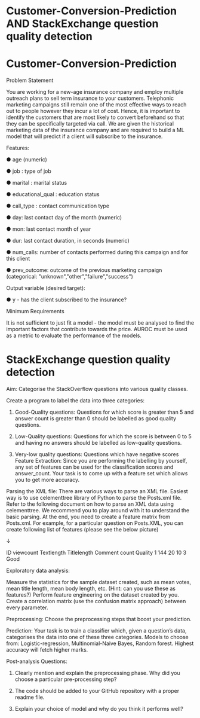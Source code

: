 # Customer-Conversion-Prediction  AND   StackExchange question quality detection

# Customer-Conversion-Prediction

Problem Statement

You are working for a new-age insurance company and employ multiple outreach plans to sell term insurance to your customers. Telephonic marketing campaigns still remain one of the most effective ways to reach out to people however they incur a lot of cost. Hence, it is important to identify the customers that are most likely to convert beforehand so that they can be specifically targeted via call. We are given the historical marketing data of the insurance company and are
required to build a ML model that will predict if a client will subscribe to the insurance.

Features:

● age (numeric)

● job : type of job

● marital : marital status

● educational_qual : education status

● call_type : contact communication type

● day: last contact day of the month (numeric)

● mon: last contact month of year

● dur: last contact duration, in seconds (numeric)

● num_calls: number of contacts performed during this campaign and for this client

● prev_outcome: outcome of the previous marketing campaign (categorical: "unknown","other","failure","success") 

Output variable (desired target):

● y - has the client subscribed to the insurance?

Minimum Requirements

It is not sufficient to just fit a model - the model must be analysed to find the important factors that contribute towards the price. AUROC must be used as a metric to evaluate the performance of the models.


 # StackExchange question quality detection
 
 Aim: Categorise the StackOverflow questions into various quality classes.

Create a program to label the data into three categories:

1. Good-Quality questions: Questions for which score is greater than 5 and answer count is greater than 0 should be labelled as good quality questions.

2. Low-Quality questions: Questions for which the score is between 0 to 5 and having no answers should be labelled as low-quality questions.

3. Very-low quality questions: Questions which have negative scores Feature Extraction: Since you are performing the labelling by yourself, any set of features
can be used for the classification scores and answer_count. Your task is to come up with a feature set which allows you to get more accuracy.

Parsing the XML file:
There are various ways to parse an XML file. Easiest way is to use celementtree library of Python to parse the Posts.xml file. Refer to the following document on 
how to parse an XML data using celementtree. We recommend you to play around with it to understand the basic parsing. 
At the end, you need to create a feature matrix from Posts.xml. For example, for a particular question on Posts.XML, you can create following list of features 
(please see the below picture)

↓

ID viewcount Textlength Titlelength Comment count Quality
1     144       20         10           3          Good

Exploratory data analysis:

Measure the statistics for the sample dataset created, such as mean votes, mean title length, mean body length, etc. (Hint: can you use these as features?)
Perform feature engineering on the dataset created by you. Create a correlation matrix (use the confusion matrix approach) between every parameter.

Preprocessing: Choose the preprocessing steps that boost your prediction.

Prediction:
Your task is to train a classifier which, given a question’s data, categorises the data into one of these three categories.
Models to choose from: Logistic-regression, Multinomial-Naive Bayes, Random forest. Highest accuracy will fetch higher marks.

Post-analysis Questions:
1. Clearly mention and explain the preprocessing phase. Why did you choose a particular pre-processing step?

2. The code should be added to your GitHub repository with a proper readme file.

3. Explain your choice of model and why do you think it performs well?
